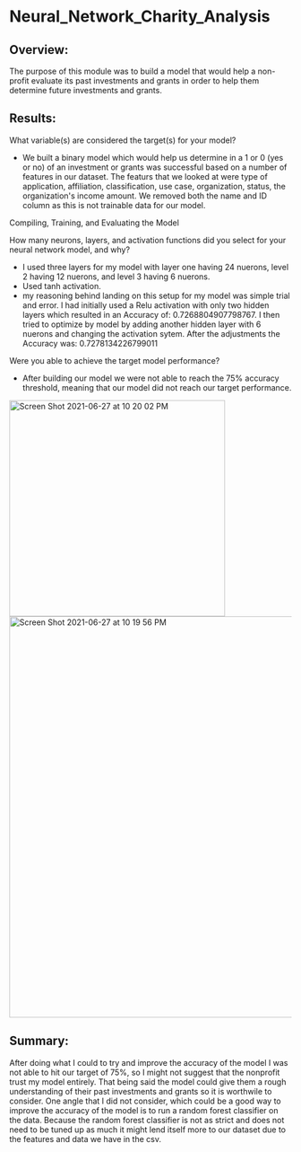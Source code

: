 # Neural_Network_Charity_Analysis

## Overview: 
The purpose of this module was to build a model that would help a non-profit evaluate its past investments and grants in order to help them determine future investments and grants. 

## Results: 
What variable(s) are considered the target(s) for your model?
- We built a binary model which would help us determine in a 1 or 0 (yes or no) of an investment or grants was successful based on a number of features in our dataset. The featurs that we looked at were type of application, affiliation, classification, use case, organization, status, the organization's income amount. We removed both the name and ID column as this is not trainable data for our model. 


Compiling, Training, and Evaluating the Model

How many neurons, layers, and activation functions did you select for your neural network model, and why?
- I used three layers for my model with layer one having 24 nuerons, level 2 having 12 nuerons, and level 3 having 6 nuerons. 
- Used tanh activation.
- my reasoning behind landing on this setup for my model was simple trial and error. I had initially used a Relu activation with only two hidden layers which resulted in an Accuracy of: 0.7268804907798767. I then tried to optimize by model by adding another hidden layer with 6 nuerons and changing the activation sytem. After the adjustments the Accuracy was: 0.7278134226799011

Were you able to achieve the target model performance?
- After building our model we were not able to reach the 75% accuracy threshold, meaning that our model did not reach our target performance. 

<img width="385" alt="Screen Shot 2021-06-27 at 10 20 02 PM" src="https://user-images.githubusercontent.com/75695931/123570338-00000680-d796-11eb-807d-66c7881d13f9.png">

<img width="715" alt="Screen Shot 2021-06-27 at 10 19 56 PM" src="https://user-images.githubusercontent.com/75695931/123570339-00000680-d796-11eb-93f5-3db1e182e27a.png">

## Summary:
After doing what I could to try and improve the accuracy of the model I was not able to hit our target of 75%, so I might not suggest that the nonprofit trust my model entirely. That being said the model could give them a rough understanding of their past investments and grants so it is worthwile to consider. One angle that I did not consider, which could be a good way to improve the accuracy of the model is to run a random forest classifier on the data. Because the random forest classifier is not as strict and does not need to be tuned up as much it might lend itself more to our dataset due to the features and data we have in the csv. 
